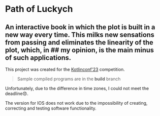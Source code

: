 # Path of Luckych
## An interactive book in which the plot is built in a new way every time. This milks new sensations from passing and eliminates the linearity of the plot, which, in ## my opinion, is the main minus of such applications.

This project was created for the [Kotlinconf'23](https://kotlinconf.com/) competition.

> Sample compiled programs are in the **build** branch

Unfortunately, due to the difference in time zones, I could not meet the deadline😞.

The version for IOS does not work due to the impossibility of creating, correcting and testing software functionality.
